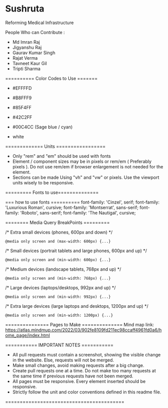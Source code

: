# Sushruta
Reforming Medical Infrastructure


People Who can Contribute :
* Md Imran Raj
* Jigyanshu Raj
* Gaurav Kumar Singh
* Rajat Verma
* Tavneet Kaur Gil
* Tripti Sharma


========== Color Codes to Use =======
* #EFFFFD
* #B8FFF9
* #85F4FF
* #42C2FF

* #00C4CC (Sage blue / cyan)
* white


============= Units =================
* Only "rem" and "em" should be used with fonts
* Element / component sizes may be in pixels or rem/em ( Preferably pixels ). Do not use rem/em if browser enlargement is not needed for the element.
* Sections can be made Using "vh" and "vw" or pixels. Use the viewport units wisely to be responsive.

========= Fonts to use==============
<link rel="preconnect" href="https://fonts.googleapis.com">
<link rel="preconnect" href="https://fonts.gstatic.com" crossorigin>
<link href="https://fonts.googleapis.com/css2?family=Cinzel&family=Luxurious+Roman&family=Montserrat:ital,wght@0,100;0,200;0,300;0,400;1,100;1,200;1,300;1,400&family=Roboto:wght@300&family=The+Nautigal&display=swap" rel="stylesheet">


=== how to use fonts ==========
font-family: 'Cinzel', serif;
font-family: 'Luxurious Roman', cursive;
font-family: 'Montserrat', sans-serif;
font-family: 'Roboto', sans-serif;
font-family: 'The Nautigal', cursive;

======== Media Query BreakPoints =========
     
   /* Extra small devices (phones, 600px and down) */
   
    @media only screen and (max-width: 600px) {...}

   /* Small devices (portrait tablets and large phones, 600px and up) */
   
    @media only screen and (min-width: 600px) {...}

   /* Medium devices (landscape tablets, 768px and up) */
   
    @media only screen and (min-width: 768px) {...}

   /* Large devices (laptops/desktops, 992px and up) */
   
    @media only screen and (min-width: 992px) {...}

   /* Extra large devices (large laptops and desktops, 1200px and up) */
   
    @media only screen and (min-width: 1200px) {...}


=============== Pages to Make ==============
Mind map link:
https://atlas.mindmup.com/2022/03/902fe8109fd211ec98ccaff4961fd0a6/home_page/index.html


=========== IMPORTANT NOTES ===========
* All pull requests must contain a screenshot, showing the visible change in the website. Else, requests will not be merged.
* Make small changes, avoid making requests after a big change.
* Create pull requests one at a time. Do not make too many requests at the same time if previous requests have not been merged.
* All pages must be responsive. Every element inserted should be responsive.
* Strictly follow the unit and color conventions defined in this readme file.

=========================================
